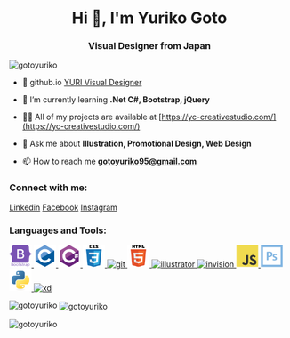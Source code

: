 <h1 align="center">Hi 👋, I'm Yuriko Goto</h1>
<h3 align="center">Visual Designer from Japan</h3>

<p align="left"> <img src="https://komarev.com/ghpvc/?username=gotoyuriko&label=Profile%20views&color=0e75b6&style=flat" alt="gotoyuriko" /> </p>

- 🔭 github.io [YURI Visual Designer](https://gotoyuriko.github.io/)

- 🌱 I’m currently learning **.Net C#, Bootstrap, jQuery**

- 👨‍💻 All of my projects are available at [https://yc-creativestudio.com/](https://yc-creativestudio.com/)

- 💬 Ask me about **Illustration, Promotional Design, Web Design**

- 📫 How to reach me **gotoyuriko95@gmail.com**

<h3 align="left">Connect with me:</h3>
<p align="left">
<a href="https://www.linkedin.com/in/yurikogoto/" target="blank">Linkedin</a>
<a href="https://www.facebook.com/yurikogoto95/" target="blank">Facebook</a>
<a href="https://www.instagram.com/yuri.doodle/" target="blank">Instagram</a>
</p>

<h3 align="left">Languages and Tools:</h3>
<p align="left"> <a href="https://getbootstrap.com" target="_blank"> <img src="https://raw.githubusercontent.com/devicons/devicon/master/icons/bootstrap/bootstrap-plain-wordmark.svg" alt="bootstrap" width="40" height="40"/> </a> <a href="https://www.cprogramming.com/" target="_blank"> <img src="https://raw.githubusercontent.com/devicons/devicon/master/icons/c/c-original.svg" alt="c" width="40" height="40"/> </a> <a href="https://www.w3schools.com/cs/" target="_blank"> <img src="https://raw.githubusercontent.com/devicons/devicon/master/icons/csharp/csharp-original.svg" alt="csharp" width="40" height="40"/> </a> <a href="https://www.w3schools.com/css/" target="_blank"> <img src="https://raw.githubusercontent.com/devicons/devicon/master/icons/css3/css3-original-wordmark.svg" alt="css3" width="40" height="40"/> </a> <a href="https://git-scm.com/" target="_blank"> <img src="https://www.vectorlogo.zone/logos/git-scm/git-scm-icon.svg" alt="git" width="40" height="40"/> </a> <a href="https://www.w3.org/html/" target="_blank"> <img src="https://raw.githubusercontent.com/devicons/devicon/master/icons/html5/html5-original-wordmark.svg" alt="html5" width="40" height="40"/> </a> <a href="https://www.adobe.com/in/products/illustrator.html" target="_blank"> <img src="https://www.vectorlogo.zone/logos/adobe_illustrator/adobe_illustrator-icon.svg" alt="illustrator" width="40" height="40"/> </a> <a href="https://www.invisionapp.com/" target="_blank"> <img src="https://www.vectorlogo.zone/logos/invisionapp/invisionapp-icon.svg" alt="invision" width="40" height="40"/> </a> <a href="https://developer.mozilla.org/en-US/docs/Web/JavaScript" target="_blank"> <img src="https://raw.githubusercontent.com/devicons/devicon/master/icons/javascript/javascript-original.svg" alt="javascript" width="40" height="40"/> </a> <a href="https://www.photoshop.com/en" target="_blank"> <img src="https://raw.githubusercontent.com/devicons/devicon/master/icons/photoshop/photoshop-line.svg" alt="photoshop" width="40" height="40"/> </a> <a href="https://www.python.org" target="_blank"> <img src="https://raw.githubusercontent.com/devicons/devicon/master/icons/python/python-original.svg" alt="python" width="40" height="40"/> </a> <a href="https://www.adobe.com/products/xd.html" target="_blank"> <img src="https://cdn.worldvectorlogo.com/logos/adobe-xd.svg" alt="xd" width="40" height="40"/> </a> </p>

<p><img align="left" src="https://github-readme-stats.vercel.app/api/top-langs?username=gotoyuriko&show_icons=true&locale=en&layout=compact" alt="gotoyuriko" /></p>

<p>&nbsp;<img align="center" src="https://github-readme-stats.vercel.app/api?username=gotoyuriko&show_icons=true&locale=en" alt="gotoyuriko" /></p>

<p><img align="center" src="https://github-readme-streak-stats.herokuapp.com/?user=gotoyuriko&" alt="gotoyuriko" /></p>






